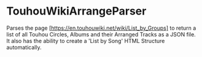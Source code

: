 # TouhouWikiArrangeParser
Parses the page [https://en.touhouwiki.net/wiki/List_by_Groups] to return a list of all Touhou Circles, Albums and their Arranged Tracks as a JSON file. It also has the ability to create a 'List by Song' HTML Structure automatically.
